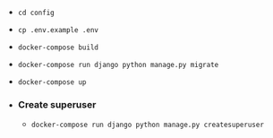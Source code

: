 
  - `cd config`
  - `cp .env.example .env`
  
  
  - `docker-compose build`

  - `docker-compose run django python manage.py migrate`

  - `docker-compose up`

- ### Create superuser

  - `docker-compose run django python manage.py createsuperuser`


